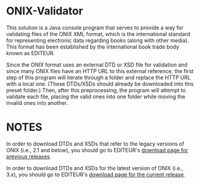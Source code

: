 # ONIX-Validator
This solution is a Java console program that serves to provide a way for validating files of the ONIX XML format, which is the international standard for representing electronic data regarding books (along with other media).  This format has been established by the international book trade body known as EDITEUR.

Since the ONIX format uses an external DTD or XSD file for validation and since many ONIX files have an HTTP URL to this external reference,
the first step of this program will iterate through a folder and replace the HTTP URL with a local one.  (These DTDs/XSDs should already
be downloaded into this preset folder.)  Then, after this preprocessing, the program will attempt to validate each file, placing 
the valid ones into one folder while moving the invalid ones into another.

# NOTES

In order to download DTDs and XSDs that refer to the legacy versions of ONIX (i.e., 2.1 and below), you should go to EDITEUR's <a target="_blank" href="http://www.editeur.org/15/Archived-Previous-Releases/">download page for previous releases</a>.

In order to download DTDs and XSDs for the latest version of ONIX (i.e., 3.x), you should go to EDITEUR's <a target="_blank" href="http://www.editeur.org/93/Release-3.0-Downloads/">download page for the current release</a>.
